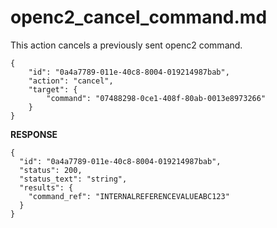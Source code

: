 
# openc2_cancel_command.md

This action cancels a previously sent openc2 command.

```
{
	"id": "0a4a7789-011e-40c8-8004-019214987bab",
	"action": "cancel",
	"target": {
		"command": "07488298-0ce1-408f-80ab-0013e8973266"
	}
}
```

**RESPONSE**

```
{
  "id": "0a4a7789-011e-40c8-8004-019214987bab",
  "status": 200,
  "status_text": "string",
  "results": {
    "command_ref": "INTERNALREFERENCEVALUEABC123"
  }
}
```
